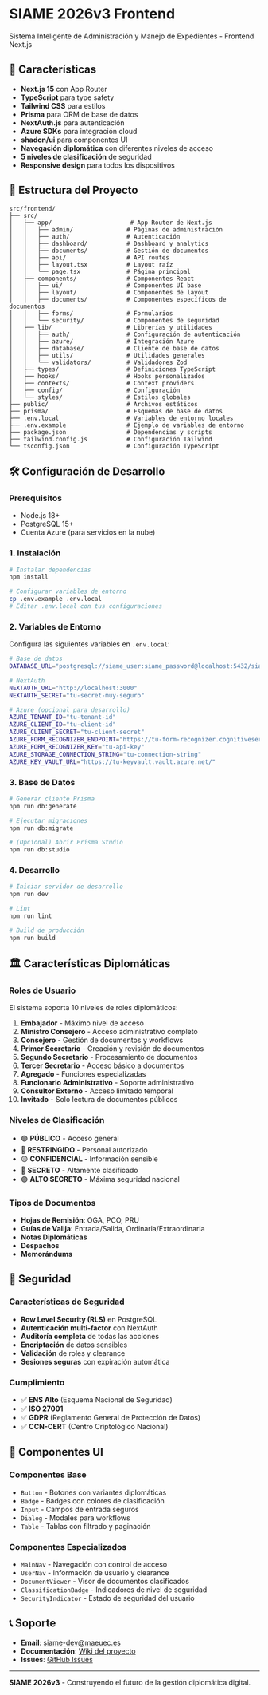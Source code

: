 # SIAME 2026v3 Frontend

Sistema Inteligente de Administración y Manejo de Expedientes - Frontend Next.js

## 🚀 Características

- **Next.js 15** con App Router
- **TypeScript** para type safety
- **Tailwind CSS** para estilos
- **Prisma** para ORM de base de datos
- **NextAuth.js** para autenticación
- **Azure SDKs** para integración cloud
- **shadcn/ui** para componentes UI
- **Navegación diplomática** con diferentes niveles de acceso
- **5 niveles de clasificación** de seguridad
- **Responsive design** para todos los dispositivos

## 📁 Estructura del Proyecto

```
src/frontend/
├── src/
│   ├── app/                      # App Router de Next.js
│   │   ├── admin/               # Páginas de administración
│   │   ├── auth/                # Autenticación
│   │   ├── dashboard/           # Dashboard y analytics
│   │   ├── documents/           # Gestión de documentos
│   │   ├── api/                 # API routes
│   │   ├── layout.tsx           # Layout raíz
│   │   └── page.tsx             # Página principal
│   ├── components/              # Componentes React
│   │   ├── ui/                  # Componentes UI base
│   │   ├── layout/              # Componentes de layout
│   │   ├── documents/           # Componentes específicos de documentos
│   │   ├── forms/               # Formularios
│   │   └── security/            # Componentes de seguridad
│   ├── lib/                     # Librerías y utilidades
│   │   ├── auth/                # Configuración de autenticación
│   │   ├── azure/               # Integración Azure
│   │   ├── database/            # Cliente de base de datos
│   │   ├── utils/               # Utilidades generales
│   │   └── validators/          # Validadores Zod
│   ├── types/                   # Definiciones TypeScript
│   ├── hooks/                   # Hooks personalizados
│   ├── contexts/                # Context providers
│   ├── config/                  # Configuración
│   └── styles/                  # Estilos globales
├── public/                      # Archivos estáticos
├── prisma/                      # Esquemas de base de datos
├── .env.local                   # Variables de entorno locales
├── .env.example                 # Ejemplo de variables de entorno
├── package.json                 # Dependencias y scripts
├── tailwind.config.js           # Configuración Tailwind
└── tsconfig.json                # Configuración TypeScript
```

## 🛠️ Configuración de Desarrollo

### Prerequisitos

- Node.js 18+
- PostgreSQL 15+
- Cuenta Azure (para servicios en la nube)

### 1. Instalación

```bash
# Instalar dependencias
npm install

# Configurar variables de entorno
cp .env.example .env.local
# Editar .env.local con tus configuraciones
```

### 2. Variables de Entorno

Configura las siguientes variables en `.env.local`:

```bash
# Base de datos
DATABASE_URL="postgresql://siame_user:siame_password@localhost:5432/siame_dev"

# NextAuth
NEXTAUTH_URL="http://localhost:3000"
NEXTAUTH_SECRET="tu-secret-muy-seguro"

# Azure (opcional para desarrollo)
AZURE_TENANT_ID="tu-tenant-id"
AZURE_CLIENT_ID="tu-client-id"
AZURE_CLIENT_SECRET="tu-client-secret"
AZURE_FORM_RECOGNIZER_ENDPOINT="https://tu-form-recognizer.cognitiveservices.azure.com/"
AZURE_FORM_RECOGNIZER_KEY="tu-api-key"
AZURE_STORAGE_CONNECTION_STRING="tu-connection-string"
AZURE_KEY_VAULT_URL="https://tu-keyvault.vault.azure.net/"
```

### 3. Base de Datos

```bash
# Generar cliente Prisma
npm run db:generate

# Ejecutar migraciones
npm run db:migrate

# (Opcional) Abrir Prisma Studio
npm run db:studio
```

### 4. Desarrollo

```bash
# Iniciar servidor de desarrollo
npm run dev

# Lint
npm run lint

# Build de producción
npm run build
```

## 🏛️ Características Diplomáticas

### Roles de Usuario

El sistema soporta 10 niveles de roles diplomáticos:

1. **Embajador** - Máximo nivel de acceso
2. **Ministro Consejero** - Acceso administrativo completo
3. **Consejero** - Gestión de documentos y workflows
4. **Primer Secretario** - Creación y revisión de documentos
5. **Segundo Secretario** - Procesamiento de documentos
6. **Tercer Secretario** - Acceso básico a documentos
7. **Agregado** - Funciones especializadas
8. **Funcionario Administrativo** - Soporte administrativo
9. **Consultor Externo** - Acceso limitado temporal
10. **Invitado** - Solo lectura de documentos públicos

### Niveles de Clasificación

- 🟢 **PÚBLICO** - Acceso general
- 🔵 **RESTRINGIDO** - Personal autorizado
- 🟡 **CONFIDENCIAL** - Información sensible
- 🔴 **SECRETO** - Altamente clasificado
- 🟣 **ALTO SECRETO** - Máxima seguridad nacional

### Tipos de Documentos

- **Hojas de Remisión**: OGA, PCO, PRU
- **Guías de Valija**: Entrada/Salida, Ordinaria/Extraordinaria
- **Notas Diplomáticas**
- **Despachos**
- **Memorándums**

## 🔐 Seguridad

### Características de Seguridad

- **Row Level Security (RLS)** en PostgreSQL
- **Autenticación multi-factor** con NextAuth
- **Auditoría completa** de todas las acciones
- **Encriptación** de datos sensibles
- **Validación** de roles y clearance
- **Sesiones seguras** con expiración automática

### Cumplimiento

- ✅ **ENS Alto** (Esquema Nacional de Seguridad)
- ✅ **ISO 27001**
- ✅ **GDPR** (Reglamento General de Protección de Datos)
- ✅ **CCN-CERT** (Centro Criptológico Nacional)

## 🎨 Componentes UI

### Componentes Base

- `Button` - Botones con variantes diplomáticas
- `Badge` - Badges con colores de clasificación
- `Input` - Campos de entrada seguros
- `Dialog` - Modales para workflows
- `Table` - Tablas con filtrado y paginación

### Componentes Especializados

- `MainNav` - Navegación con control de acceso
- `UserNav` - Información de usuario y clearance
- `DocumentViewer` - Visor de documentos clasificados
- `ClassificationBadge` - Indicadores de nivel de seguridad
- `SecurityIndicator` - Estado de seguridad del usuario

## 📞 Soporte

- **Email**: siame-dev@maeuec.es
- **Documentación**: [Wiki del proyecto](../../wiki)
- **Issues**: [GitHub Issues](../../issues)

---

**SIAME 2026v3** - Construyendo el futuro de la gestión diplomática digital.
